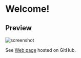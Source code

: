 # Welcome!


## Preview

![screenshot](https://raw.githubusercontent.com/pemtr2019/hw/master/pics/screen.jpg)    

See [Web page](https://pemtr2019.github.io/) hosted on GitHub.

